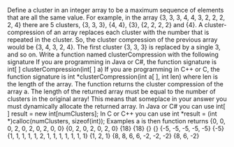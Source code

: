 Define a cluster in an integer array to be a maximum sequence of elements that are all the
same value. For example, in the array {3, 3, 3, 4, 4, 3, 2, 2, 2, 2, 4} there are 5 clusters, {3, 3, 3},
{4, 4}, {3}, {2, 2, 2, 2} and {4}. A cluster-compression of an array replaces each cluster with
the number that is repeated in the cluster. So, the cluster compression of the previous array
would be {3, 4, 3, 2, 4}. The first cluster {3, 3, 3} is replaced by a single 3, and so on.
Write a function named clusterCompression with the following signature
If you are programming in Java or C#, the function signature is
int[ ] clusterCompression(int[ ] a)
If you are programming in C++ or C, the function signature is
int *clusterCompression(int a[ ], int len) where len is the length of the array.
The function returns the cluster compression of the array a. The length of the returned array must
be equal to the number of clusters in the original array! This means that someplace in your
answer you must dynamically allocate the returned array.
In Java or C# you can use
int[ ] result = new int[numClusters];
In C or C++ you can use
int *result = (int *)calloc(numClusters, sizeof(int));
Examples
a is then function returns
{0, 0, 0, 2, 0, 2, 0, 2, 0, 0} {0, 2, 0, 2, 0, 2, 0}
{18} {18}
{} {}
{-5, -5, -5, -5, -5} {-5}
{1, 1, 1, 1, 1, 2, 1, 1, 1, 1, 1,
1, 1} {1, 2, 1}
{8, 8, 6, 6, -2, -2, -2} {8, 6, -2}